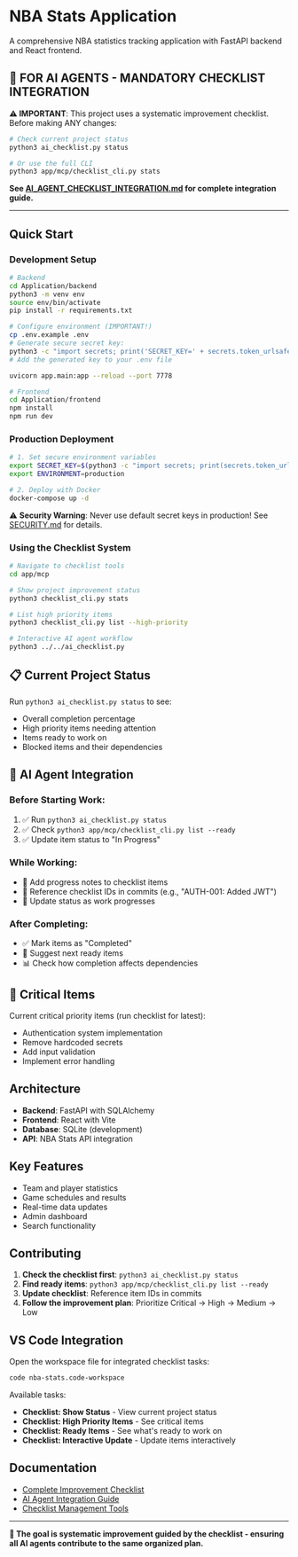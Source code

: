 # NBA Stats Application

A comprehensive NBA statistics tracking application with FastAPI backend and React frontend.

## 🤖 FOR AI AGENTS - MANDATORY CHECKLIST INTEGRATION

**⚠️ IMPORTANT**: This project uses a systematic improvement checklist. Before making ANY changes:

```bash
# Check current project status
python3 ai_checklist.py status

# Or use the full CLI
python3 app/mcp/checklist_cli.py stats
```

**See [AI_AGENT_CHECKLIST_INTEGRATION.md](AI_AGENT_CHECKLIST_INTEGRATION.md) for complete integration guide.**

---

## Quick Start

### Development Setup
```bash
# Backend
cd Application/backend
python3 -m venv env
source env/bin/activate
pip install -r requirements.txt

# Configure environment (IMPORTANT!)
cp .env.example .env
# Generate secure secret key:
python3 -c "import secrets; print('SECRET_KEY=' + secrets.token_urlsafe(32))"
# Add the generated key to your .env file

uvicorn app.main:app --reload --port 7778

# Frontend  
cd Application/frontend
npm install
npm run dev
```

### Production Deployment
```bash
# 1. Set secure environment variables
export SECRET_KEY=$(python3 -c "import secrets; print(secrets.token_urlsafe(32))")
export ENVIRONMENT=production

# 2. Deploy with Docker
docker-compose up -d
```

⚠️ **Security Warning**: Never use default secret keys in production! See [SECURITY.md](SECURITY.md) for details.

### Using the Checklist System
```bash
# Navigate to checklist tools
cd app/mcp

# Show project improvement status
python3 checklist_cli.py stats

# List high priority items
python3 checklist_cli.py list --high-priority

# Interactive AI agent workflow
python3 ../../ai_checklist.py
```

## 📋 Current Project Status

Run `python3 ai_checklist.py status` to see:
- Overall completion percentage
- High priority items needing attention
- Items ready to work on
- Blocked items and their dependencies

## 🎯 AI Agent Integration

### Before Starting Work:
1. ✅ Run `python3 ai_checklist.py status`
2. ✅ Check `python3 app/mcp/checklist_cli.py list --ready`
3. ✅ Update item status to "In Progress"

### While Working:
- 📝 Add progress notes to checklist items
- 🔗 Reference checklist IDs in commits (e.g., "AUTH-001: Added JWT")
- 🔄 Update status as work progresses

### After Completing:
- ✅ Mark items as "Completed"
- 🎯 Suggest next ready items
- 📊 Check how completion affects dependencies

## 🚨 Critical Items

Current critical priority items (run checklist for latest):
- Authentication system implementation
- Remove hardcoded secrets
- Add input validation
- Implement error handling

## Architecture

- **Backend**: FastAPI with SQLAlchemy
- **Frontend**: React with Vite
- **Database**: SQLite (development)
- **API**: NBA Stats API integration

## Key Features

- Team and player statistics
- Game schedules and results
- Real-time data updates
- Admin dashboard
- Search functionality

## Contributing

1. **Check the checklist first**: `python3 ai_checklist.py status`
2. **Find ready items**: `python3 app/mcp/checklist_cli.py list --ready`
3. **Update checklist**: Reference item IDs in commits
4. **Follow the improvement plan**: Prioritize Critical → High → Medium → Low

## VS Code Integration

Open the workspace file for integrated checklist tasks:
```bash
code nba-stats.code-workspace
```

Available tasks:
- **Checklist: Show Status** - View current project status
- **Checklist: High Priority Items** - See critical items
- **Checklist: Ready Items** - See what's ready to work on
- **Checklist: Interactive Update** - Update items interactively

## Documentation

- [Complete Improvement Checklist](IMPROVEMENT_CHECKLIST.md)
- [AI Agent Integration Guide](AI_AGENT_CHECKLIST_INTEGRATION.md)
- [Checklist Management Tools](app/mcp/README.md)

---

**🎯 The goal is systematic improvement guided by the checklist - ensuring all AI agents contribute to the same organized plan.**
